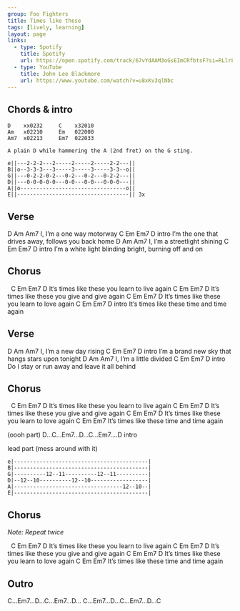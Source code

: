 ```yaml
---
group: Foo Fighters
title: Times like these
tags: [lively, learning]
layout: page
links:
  - type: Spotify
    title: Spotify
    url: https://open.spotify.com/track/67vYdAAM3oGsEImCRfbtsF?si=RLlrL5XZRMyl2305EIp9hg
  - type: YouTube
    title: John Lee Blackmore
    url: https://www.youtube.com/watch?v=u8xKv3qlNbc
---
```


## Chords & intro

```chordpro
D    xx0232     C    x32010
Am   x02210     Em   022000
Am7  x02213     Em7  022033

A plain D while hammering the A (2nd fret) on the G sting.

e||---2-2-2---2-----2-----2-----2-2---||
B||o--3-3-3---3-----3-----3-----3-3--o||
G||---0-2-2-0-2---0-2---0-2---0-2-2---||
D||---0-0-0-0-0---0-0---0-0---0-0-0---||
A||o---------------------------------o||
E||-----------------------------------|| 3x
```

## Verse

D                Am    Am7
I, I’m a one way motorway
                 C            Em      Em7        D intro
I’m the one that drives away, follows you back home
D                    Am  Am7
I, I’m a streetlight shining
                  C                Em      Em7      D intro
I’m a white light blinding bright, burning off and on

## Chorus

&nbsp;    C                    Em       Em7     D
It’s times like these you learn to live again
     C                    Em       Em7     D
It’s times like these you give and give again
     C                    Em       Em7     D
It’s times like these you learn to love again
     C                Em       Em7     D intro
It’s times like these time and time again

## Verse

D                Am    Am7
I, I’m a new day rising
                C              Em    Em7       D intro
I’m a brand new sky that hangs stars upon tonight
D                 Am   Am7
I, I’m a little divided
             C            Em     Em7        D intro
Do I stay or run away and leave it all behind

## Chorus

&nbsp;    C                    Em       Em7     D
It’s times like these you learn to live again
     C                    Em       Em7     D
It’s times like these you give and give again
     C                    Em       Em7     D
It’s times like these you learn to love again
     C                Em       Em7
It’s times like these time and time again

(oooh part)
D...C...Em7...D...C...Em7....D intro

lead part (mess around with it)

```chordpro
e|------------------------------------------|
B|------------------------------------------|
G|----------12--11----------12--11----------|
D|--12--10----------12--10------------------|
A|----------------------------------12--10--|
E|------------------------------------------|
```

## Chorus

*Note: Repeat twice*

&nbsp;    C                    Em       Em7     D
It’s times like these you learn to live again
     C                    Em       Em7     D
It’s times like these you give and give again
     C                    Em       Em7     D
It’s times like these you learn to love again
     C                Em       Em7
It’s times like these time and time again

## Outro

C...Em7...D...C...Em7...D...
C...Em7...D...C...Em7...D...C
